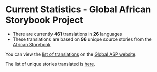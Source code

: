 # Current Statistics - Global African Storybook Project

* There are currently **461** translations in **26** languages
* These translations are based on **96** unique source stories from the [African Storybook](http://www.africanstorybook.org/)

You can view the [list of translations](https://global-asp.github.io/stories/) on the [Global ASP website](https://global-asp.github.io/).

The list of unique stories translated is [here](https://global-asp.github.io/stories/#list-of-asp-stories-that-have-translations).
